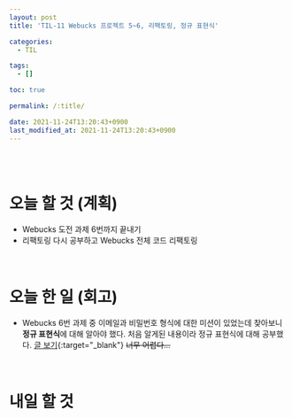 ```yaml
---
layout: post
title: 'TIL-11 Webucks 프로젝트 5~6, 리팩토링, 정규 표현식'

categories:
  - TIL

tags:
  - []

toc: true

permalink: /:title/

date: 2021-11-24T13:20:43+0900
last_modified_at: 2021-11-24T13:20:43+0900
---
```


<br>
<br>

# 오늘 할 것 (계획)

- Webucks 도전 과제 6번까지 끝내기
- 리팩토링 다시 공부하고 Webucks 전체 코드 리팩토링

<br>

# 오늘 한 일 (회고)

- Webucks 6번 과제 중 이메일과 비밀번호 형식에 대한 미션이 있었는데 찾아보니 **정규 표현식**에 대해 알아야 했다. 처음 알게된 내용이라 정규 표현식에 대해 공부했다. [글 보기](../javascript-12){:target="\_blank"} ~~너무 어렵다...~~

<br>

# 내일 할 것
